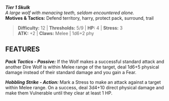 ***Tier 1 Skulk***  
*A large wolf with menacing teeth, seldom encountered alone.*  
**Motives & Tactics:** Defend territory, harry, protect pack, surround, trail

> **Difficulty:** 12 | **Thresholds:** 5/9 | **HP:** 4 | **Stress:** 3  
> **ATK:** +2 | **Claws:** Melee | 1d6+2 phy  

## FEATURES

***Pack Tactics - Passive:*** If the Wolf makes a successful standard attack and another Dire Wolf is within Melee range of the target, deal 1d6+5 physical damage instead of their standard damage and you gain a Fear.

***Hobbling Strike - Action:*** Mark a Stress to make an attack against a target within Melee range. On a success, deal 3d4+10 direct physical damage and make them Vulnerable until they clear at least 1 HP.
